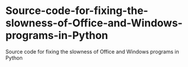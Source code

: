 # Source-code-for-fixing-the-slowness-of-Office-and-Windows-programs-in-Python
Source code for fixing the slowness of Office and Windows programs in Python
